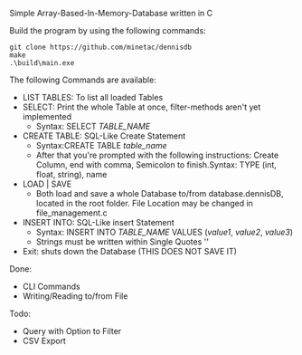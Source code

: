 Simple Array-Based-In-Memory-Database written in C

Build the program by using the following commands:

```
git clone https://github.com/minetac/dennisdb
make
.\build\main.exe
```

The following Commands are available:
- LIST TABLES: To list all loaded Tables
- SELECT: Print the whole Table at once, filter-methods aren't yet implemented
  - Syntax: SELECT *TABLE_NAME*
- CREATE TABLE: SQL-Like Create Statement
  - Syntax:CREATE TABLE *table_name*
  - After that you're prompted with the following instructions: Create Column, end with comma, Semicolon to finish.Syntax: TYPE (int, float, string), name
- LOAD | SAVE
  - Both load and save a whole Database to/from database.dennisDB, located in the root folder. File Location may be changed in file_management.c
- INSERT INTO: SQL-Like insert Statement
  - Syntax: INSERT INTO *TABLE_NAME* VALUES (*value1*, *value2*, *value3*)
  - Strings must be written within Single Quotes ''
- Exit: shuts down the Database (THIS DOES NOT SAVE IT)

Done:
- CLI Commands
- Writing/Reading to/from File

Todo:
- Query with Option to Filter
- CSV Export
